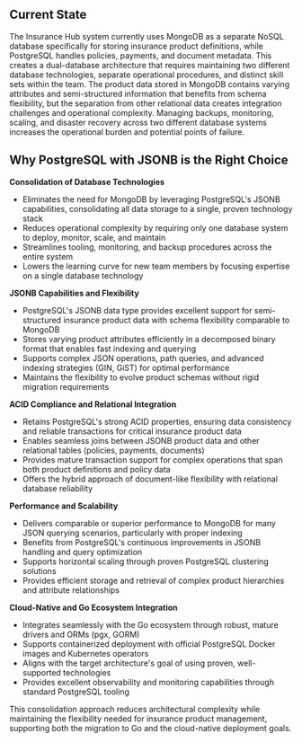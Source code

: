 ## Current State

The Insurance Hub system currently uses MongoDB as a separate NoSQL database specifically for
storing insurance product definitions, while PostgreSQL handles policies, payments, and document
metadata. This creates a dual-database architecture that requires maintaining two different database
technologies, separate operational procedures, and distinct skill sets within the team. The product
data stored in MongoDB contains varying attributes and semi-structured information that benefits
from schema flexibility, but the separation from other relational data creates integration
challenges and operational complexity. Managing backups, monitoring, scaling, and disaster recovery
across two different database systems increases the operational burden and potential points of
failure.

## Why PostgreSQL with JSONB is the Right Choice

**Consolidation of Database Technologies**

- Eliminates the need for MongoDB by leveraging PostgreSQL's JSONB capabilities, consolidating all
  data storage to a single, proven technology stack
- Reduces operational complexity by requiring only one database system to deploy, monitor, scale,
  and maintain
- Streamlines tooling, monitoring, and backup procedures across the entire system
- Lowers the learning curve for new team members by focusing expertise on a single database
  technology

**JSONB Capabilities and Flexibility**

- PostgreSQL's JSONB data type provides excellent support for semi-structured insurance product data
  with schema flexibility comparable to MongoDB
- Stores varying product attributes efficiently in a decomposed binary format that enables fast
  indexing and querying
- Supports complex JSON operations, path queries, and advanced indexing strategies (GIN, GiST) for
  optimal performance
- Maintains the flexibility to evolve product schemas without rigid migration requirements

**ACID Compliance and Relational Integration**

- Retains PostgreSQL's strong ACID properties, ensuring data consistency and reliable transactions
  for critical insurance product data
- Enables seamless joins between JSONB product data and other relational tables (policies, payments,
  documents)
- Provides mature transaction support for complex operations that span both product definitions and
  policy data
- Offers the hybrid approach of document-like flexibility with relational database reliability

**Performance and Scalability**

- Delivers comparable or superior performance to MongoDB for many JSON querying scenarios,
  particularly with proper indexing
- Benefits from PostgreSQL's continuous improvements in JSONB handling and query optimization
- Supports horizontal scaling through proven PostgreSQL clustering solutions
- Provides efficient storage and retrieval of complex product hierarchies and attribute
  relationships

**Cloud-Native and Go Ecosystem Integration**

- Integrates seamlessly with the Go ecosystem through robust, mature drivers and ORMs (pgx, GORM)
- Supports containerized deployment with official PostgreSQL Docker images and Kubernetes operators
- Aligns with the target architecture's goal of using proven, well-supported technologies
- Provides excellent observability and monitoring capabilities through standard PostgreSQL tooling

This consolidation approach reduces architectural complexity while maintaining the flexibility
needed for insurance product management, supporting both the migration to Go and the cloud-native
deployment goals.